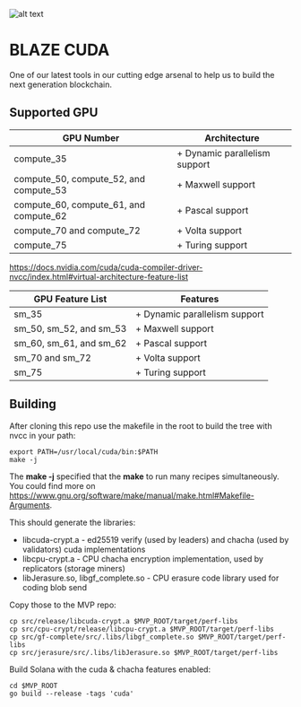 ![alt text](https://github.com/caesarchad/BUS/blob/master/MVP/blaze_gpu/img/cuda-downloads-sc18.png "Nvidia GPU Roadmap")

# BLAZE CUDA
One of our latest tools in our cutting edge arsenal to help us to build the next generation blockchain.

## Supported GPU

| GPU Number     | Architecture |
| ------------- | ------------- |
| compute_35  | + Dynamic parallelism support  |
| compute_50, compute_52, and compute_53  | + Maxwell support  |
| compute_60, compute_61, and compute_62	  | + Pascal support  |
| compute_70 and compute_72 | + Volta support  |
| compute_75 | + Turing support  |

https://docs.nvidia.com/cuda/cuda-compiler-driver-nvcc/index.html#virtual-architecture-feature-list


| GPU Feature List     | Features |
| ------------- | ------------- |
| sm_35  | + Dynamic parallelism support  |
| sm_50, sm_52, and sm_53  | + Maxwell support  |
| sm_60, sm_61, and sm_62	  | + Pascal support  |
| sm_70 and sm_72 | + Volta support  |
| sm_75 | + Turing support  |



## Building
After cloning this repo use the makefile in the root to build the tree
with nvcc in your path:

    export PATH=/usr/local/cuda/bin:$PATH
    make -j

The **make -j** specified that the **make** to run many recipes simultaneously. You could find more on https://www.gnu.org/software/make/manual/make.html#Makefile-Arguments.

This should generate the libraries:
* libcuda-crypt.a - ed25519 verify (used by leaders) and chacha (used by validators) cuda implementations
* libcpu-crypt.a - CPU chacha encryption implementation, used by replicators (storage miners)
* libJerasure.so, libgf\_complete.so - CPU erasure code library used for coding blob send

Copy those to the MVP repo:

    cp src/release/libcuda-crypt.a $MVP_ROOT/target/perf-libs
    cp src/cpu-crypt/release/libcpu-crypt.a $MVP_ROOT/target/perf-libs
    cp src/gf-complete/src/.libs/libgf_complete.so $MVP_ROOT/target/perf-libs
    cp src/jerasure/src/.libs/libJerasure.so $MVP_ROOT/target/perf-libs

Build Solana with the cuda & chacha features enabled:

    cd $MVP_ROOT
    go build --release -tags 'cuda'
